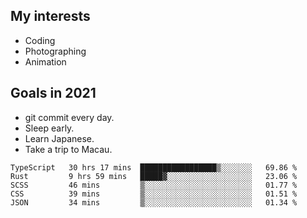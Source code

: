 ## My interests

- Coding
- Photographing
- Animation

## Goals in 2021

- git commit every day.
- Sleep early.
- Learn Japanese.
- Take a trip to Macau.

<!--START_SECTION:waka-->
```text
TypeScript   30 hrs 17 mins  █████████████████▒░░░░░░░   69.86 % 
Rust         9 hrs 59 mins   █████▓░░░░░░░░░░░░░░░░░░░   23.06 % 
SCSS         46 mins         ▒░░░░░░░░░░░░░░░░░░░░░░░░   01.77 % 
CSS          39 mins         ▒░░░░░░░░░░░░░░░░░░░░░░░░   01.51 % 
JSON         34 mins         ▒░░░░░░░░░░░░░░░░░░░░░░░░   01.34 % 
```
<!--END_SECTION:waka-->
